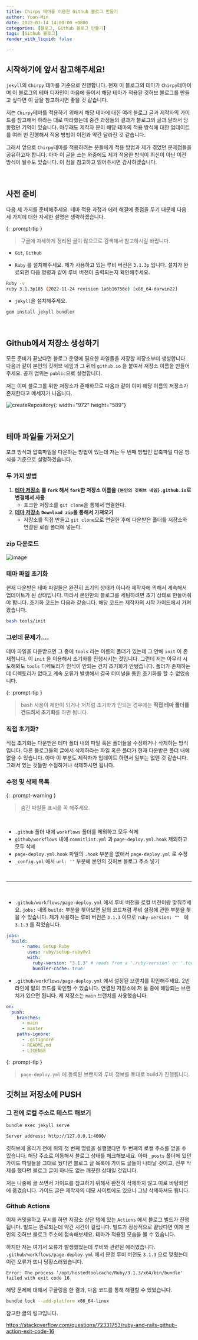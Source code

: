```yaml
---
title: Chirpy 테마를 이용한 Github 블로그 만들기
author: Yoon-Min
date: 2022-01-14 14:00:00 +0800
categories: [블로그, Github 블로그 만들기]
tags: [Github 블로그]
render_with_liquid: false

---
```


## 시작하기에 앞서 참고해주세요!

`jekyll`의 `Chirpy` 테마를 기준으로 진행합니다. 현재 이 블로그의 테마가 `Chirpy`테마이며 이 블로그의 테마 디자인이 마음에 들어서 해당 테마가 적용된 깃허브 블로그를 만들고 싶다면 이 글을 참고하시면 좋을 것 같습니다.

저는 `Chirpy`테마를 적용하기 위해서 해당 테마에 대한 여러 블로그 글과 제작자의 가이드를 참고해서 하라는 대로 따라했는데 중간 과정들의 결과가 블로그의 글과 달라서 당황했던 기억이 있습니다. 아무래도 제작자 분이 해당 테마의 적용 방식에 대한 업데이트를 여러 번 진행해서 적용 방법이 이전과 약간 달라진 것 같습니다.

그래서 앞으로 `Chirpy`테마를 적용하려는 분들에게 적용 방법과  제가 겪었던 문제점들을 공유하고자 합니다. 아마 이 글을 쓰는 와중에도 제가 적용한 방식이 최신이 아닌 이전 방식이 될수도 있습니다. 이 점을 참고하고 읽어주시면 감사하겠습니다.

​        

## 사전 준비

다음 세 가지를 준비해주세요. 테마 적용 과정과 에러 해결에 중점을 두기 때문에 다음 세 가지에 대한 자세한 설명은 생략하겠습니다. 

{: .prompt-tip }

> 구글에 자세하게 정리된 글이 많으므로 검색해서 참고하시길 바랍니다.



- `Git`, `Github`

- `Ruby` 를 설치해주세요. 제가 사용하고 있는 루비 버전은 `3.1.3p` 입니다. 설치가 완료되면 다음 명령과 같이 루비 버전이 출력되는지 확인해주세요.

```bash
Ruby -v
ruby 3.1.3p185 (2022-11-24 revision 1a6b16756e) [x86_64-darwin22]
```

- `jekyll`을 설치해주세요.

```
gem install jekyll bundler
```

​    

## Github에서 저장소 생성하기

모든 준비가 끝났다면 블로그 운영에 필요한 파일들을 저장할 저장소부터 생성합니다. 다음과 같이 본인의 깃허브 네임과 그 뒤에  `github.io` 을 붙여서 저장소 이름을 만들어주세요. 공개 범위는 `public`으로 설정합니다.

저는 이미 블로그를 위한 저장소가 존재하므로 다음과 같이 이미 해당 이름의 저장소가 존재한다고 메세지가 나옵니다.

![createRepository](https://user-images.githubusercontent.com/80873132/211809035-4518cb04-88c0-4a53-8a8b-2759cb7c9400.png){: width="972" height="589"}

​    

## 테마 파일들 가져오기

포크 방식과 압축파일을 다운하는 방법이 있는데 저는 두 번째 방법인 압축파일 다운 방식을 기준으로 설명하겠습니다.

### 두 가지 방법

1. [**테마 저장소**](https://github.com/cotes2020/jekyll-theme-chirpy) **를  `fork` 해서 `fork`한 저장소 이름을 `{본인의 깃허브 네임}.github.io`로 변경해서 사용**
   - 포크한 저장소를 `git clone`을 통해서 연결한다.
2. [**테마 저장소**](https://github.com/cotes2020/jekyll-theme-chirpy) **`Download zip`을 통해서 가져오기**
   - 저장소를 직접 만들고 `git clone`으로 연결한 후에 다운받은 폴더를 저장소와 연결된 로컬 폴더에 넣는다.

### zip 다운로드

![image](https://user-images.githubusercontent.com/80873132/211842094-6d9046ed-0bad-4588-905a-3e50e6bdaddf.png)



### 테마 파일 초기화

현재 다운받은 테마 파일들은 완전히 초기의 상태가 아니라 제작자에 의해서 계속해서 업데이트가 된 상태입니다. 따라서 본인만의 블로그를 세팅하려면 초기 상태로 만들어줘야 합니다. 초기화 코드는 다음과 같습니다. 해당 코드는 제작자의 시작 가이드에서 가져왔습니다.

```bash
bash tools/init
```

### 그런데 문제가....

테마 파일을 다운받으면 그 중에 `tools` 라는 이름의 폴더가 있는데 그 안에 `init` 이 존재합니다. 이 `init` 을 이용해서 초기화를 진행시키는 것입니다. 그런데 저는 아무리 시도해봐도 `tools` 디렉토리가 인식이 안되는 건지 초기화가 안됐습니다. 폴더가 존재하는데 디렉토리가 없다고 계속 오류가 발생해서 결국 터미널을 통한 초기화를 할 수 없었습니다.

{: .prompt-tip }

> bash 사용이 제한이 되거나 저처럼 초기화가 안되는 경우에는 **직접 테마 폴더를 건드려서 초기화**를 하면 됩니다.

### 직접 초기화?

직접 초기화는 다운받은 테마 폴더 내의 파일 혹은 폴더들을 수정하거나 삭제하는 방식입니다. 다른 블로그들의 글에서 삭제하라는 파일 혹은 폴더가 현재 다운받은 폴더 내에 없을 수 있습니다. 아마 이 부분도 제작자가 업데이트 하면서 일부는 없앤 것 같습니다. 그래서 있는 것들만 수정하거나 삭제하시면 됩니다.

### 수정 및 삭제 목록

{: .prompt-warning }

> 숨긴 파일들 표시를 꼭 해주세요.

​    

- `.github` 폴더 내에 `workflows` 폴더를 제외하고 모두 삭제
- `github/workflows` 내에 `commitlint.yml` 과 `page-deploy.yml.hook` 제외하고 모두 삭제
- `page-deploy.yml.hook` 파일의 `.hook` 부분을 없애서 `page-deploy.yml` 로 수정
- `_config.yml` 에서 `url: ''` 부분에 본인의 깃허브 블로그 주소 넣기

​    

---

​    

- `.github/workflows/page-deploy.yml` 에서 루비 버전을 로컬 버전이랑 맞춰주세요. `jobs:`  내의  `build:` 부분을 찾아보면 밑의 코드처럼 루비 설정에 관한 부분을 찾을 수 있습니다. 제가 사용하는 루비 버전은 `3.1.3` 이므로 `ruby-version: "" ` 에 `3.1.3`  를 적었습니다. 

```yaml
jobs:
  build:
      - name: Setup Ruby
        uses: ruby/setup-ruby@v1
        with:
          ruby-version: "3.1.3" # reads from a '.ruby-version' or '.tools-version' file if 'ruby-version' is omitted
          bundler-cache: true
```



- `.github/workflows/page-deploy.yml` 에서 설정된 브랜치를 확인해주세요. 2번 라인에 밑의 코드를 확인할 수 있습니다. 연결된 저장소에 저 둘 중에 해당되는 브랜치가 있으면 됩니다. 제 저장소는 `main` 브랜치를 사용했습니다.

```yaml
on:
  push:
    branches:
      - main
      - master
    paths-ignore:
      - .gitignore
      - README.md
      - LICENSE
```

{: .prompt-tip }

> `page-deploy.yml` 에 등록된 브랜치와 루비 정보를 토대로 build가 진행됩니다.



## 깃허브 저장소에 PUSH

### 그 전에 로컬 주소로 테스트 해보기

```bash
bundle exec jekyll serve
```

```bash
Server address: http://127.0.0.1:4000/
```

깃허브에 올리기 전에 위의 첫 번째 명령을 실행했다면 두 번째의 로컬 주소를 얻을 수 있습니다.  해당 주소로 이동해서 블로그 상태를 체크해보세요. 아마 `_posts` 폴더에 있던 가이드 파일들을 그대로 뒀다면 블로그 글 목록에 가이드 글들이 나타날 것이고, 전부 삭제를 했다면 블로그 글이 하나도 없는 깨끗한 상태일 것입니다.

저는 나중에 글 쓰면서 가이드를 참고하기 위해서 완전히 삭제하지 않고 따로 바탕화면에 옮겼습니다. 가이드 글은 제작자의 데모 사이트에도 있으니 그냥 삭제하셔도 됩니다.

### Github Actions

이제 커밋을하고 푸시를 하면 저장소 상단 탭에 있는 `Actions` 에서 블로그 빌드가 진행됩니다. 빌드는 완료되는데 약간 시간이 걸립니다. 빌드가 정상적으로 끝났다면 이제 본인의 깃허브 블로그 주소에 접속해보세요. 테마가 적용된 모습을 볼 수 있습니다.

하지만 저는 여기서 오류가 발생했었는데 루비와 관련된 에러였습니다. `.github/workflows/page-deploy.yml` 에서 분명 루비 버전도  `3.1.3` 으로 맞췄는데 이런 오류가 뜨니 당황스러웠습니다.

```
Error: The process '/opt/hostedtoolcache/Ruby/3.1.3/x64/bin/bundle' failed with exit code 16
```

해당 문제에 대해서 구글링을 한 결과, 다음 코드를 통해 해결할 수 있었습니다.

```bash
bundle lock --add-platform x86_64-linux
```

참고한 글의 링크입니다.

https://stackoverflow.com/questions/72331753/ruby-and-rails-github-action-exit-code-16

